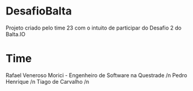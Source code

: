 # DesafioBalta
Projeto criado pelo time 23 com o intuito de participar do Desafio 2 do Balta.IO

# Time
Rafael Veneroso Morici - Engenheiro de Software na Questrade /n
Pedro Henrique /n
Tiago de Carvalho /n

